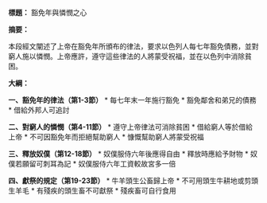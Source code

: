 **標題：** 豁免年與憐憫之心

**摘要：**

本段經文闡述了上帝在豁免年所頒布的律法，要求以色列人每七年豁免債務，並對窮人施以憐憫。上帝應許，遵守這些律法的人將蒙受祝福，並在以色列中消除貧困。

**大綱：**

**一、豁免年的律法（第1-3節）**
    * 每七年末一年施行豁免
    * 豁免鄰舍和弟兄的債務
    * 借給外邦人可追討

**二、對窮人的憐憫（第4-11節）**
    * 遵守上帝律法可消除貧困
    * 借給窮人等於借給上帝
    * 不可因豁免年而拒絕幫助窮人
    * 慷慨幫助窮人將蒙受祝福

**三、釋放奴僕（第12-18節）**
    * 奴僕服侍六年後應得自由
    * 釋放時應給予財物
    * 奴僕若願留可刺耳為記
    * 奴僕服侍六年工資較故宮多一倍

**四、獻祭的規定（第19-23節）**
    * 牛羊頭生公畜歸上帝
    * 不可用頭生牛耕地或剪頭生羊毛
    * 有殘疾的頭生畜不可獻祭
    * 殘疾畜可自行食用